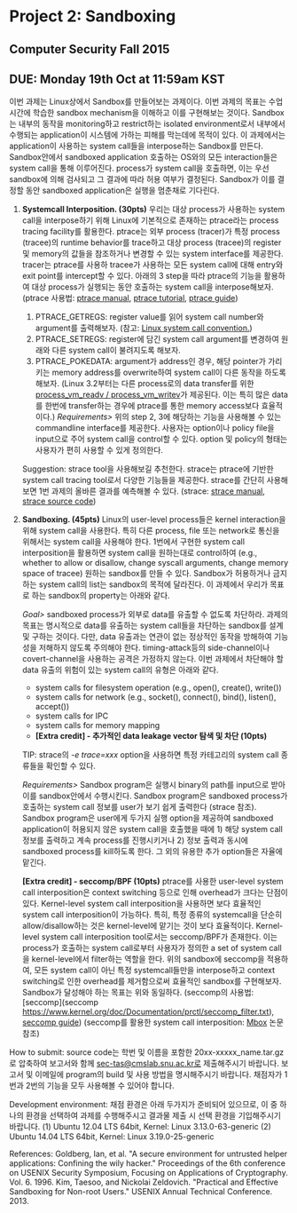 # Project 2: Sandboxing

## Computer Security Fall 2015

## DUE: Monday 19th Oct at 11:59am KST

이번 과제는 Linux상에서 Sandbox를 만들어보는 과제이다. 이번 과제의 목표는 수업 시간에 학습한 sandbox mechanism을 이해하고 이를 구현해보는 것이다. Sandbox는 내부의 동작을 monitoring하고 restrict하는 isolated environment로서 내부에서 수행되는 application이 시스템에 가하는 피해를 막는데에 목적이 있다. 이 과제에서는 application이 사용하는 system call들을 interpose하는 Sandbox를 만든다. Sandbox안에서 sandboxed application 호출하는 OS와의 모든 interaction들은 system call을 통해 이루어진다. process가 system call을 호출하면, 이는 우선 sandbox에 의해 검사되고 그 결과에 따라 허용 여부가 결정된다. Sandbox가 이를 결정할 동안 sandboxed application은 실행을 멈춘채로 기다린다.

1.  **Systemcall Interposition. (30pts)**
    우리는 대상 process가 사용하는 system call을 interpose하기 위해 Linux에 기본적으로 존재하는 ptrace라는 process tracing facility를 활용한다. ptrace는 외부 process (tracer)가 특정 process (tracee)의 runtime behavior를 trace하고 대상 process (tracee)의 register 및 memory의 값들을 참조하거나 변경할 수 있는 system interface를 제공한다. tracer는 ptrace를 사용하 tracee가 사용하는 모든 system call에 대해 entry와 exit point를 intercept할 수 있다. 아래의 3 step을 따라 ptrace의 기능을 활용하여 대상 process가 실행되는 동안 호출하는 system call을 interpose해보자. (ptrace 사용법: [ptrace manual](http://man7.org/linux/man-pages/man2/ptrace.2.html), [ptrace tutorial](http://www.linuxjournal.com/article/6100?page=0,0), [ptrace guide](http://www.howzatt.demon.co.uk/articles/SimplePTrace.html))

    1.  PTRACE_GETREGS: register value를 읽어 system call number와 argument를 출력해보자. (참고: [Linux system call convention.](http://man7.org/linux/man-pages/man2/syscall.2.html))
    2.  PTRACE_SETREGS: register에 담긴 system call argument를 변경하여 원래와 다른 system call이 불려지도록 해보자.
    3.  PTRACE_POKEDATA: argument가 address인 경우, 해당 pointer가 가리키는 memory address를 overwrite하여 system call이 다른 동작을 하도록 해보자. (Linux 3.2부터는 다른 process로의 data transfer를 위한 [process_vm_readv / process_vm_writev](http://man7.org/linux/man-pages/man2/process_vm_readv.2.html)가 제공된다. 이는 특히 많은 data를 한번에 transfer하는 경우에 ptrace를 통한 memory access보다 효율적이다.)
    _Requirements>_
    위의 step 2, 3에 해당하는 기능을 사용해볼 수 있는 commandline interface를 제공한다. 사용자는 option이나 policy file을 input으로 주어 system call을 control할 수 있다. option 및 policy의 형태는 사용자가 편히 사용할 수 있게 정의한다.

    Suggestion: strace tool을 사용해보길 추천한다. strace는 ptrace에 기반한 system call tracing tool로서 다양한 기능들을 제공한다. strace를 간단히 사용해보면 1번 과제의 올바른 결과를 예측해볼 수 있다. (strace: [strace manual](http://man7.org/linux/man-pages/man1/strace.1.html), [strace source code](http://sourceforge.net/projects/strace/))

2.  **Sandboxing. (45pts)**
    Linux의 user-level process들은 kernel interaction을 위해 system call을 사용한다. 특히 다른 process, file 또는 network로 통신을 위해서는 system call을 사용해야 한다. 1번에서 구현한 system call interposition을 활용하면 system call을 원하는대로 control하여 (e.g., whether to allow or disallow, change syscall arguments, change memory space of tracee) 원하는 sandbox를 만들 수 있다. Sandbox가 허용하거나 금지하는 system call의 list는 sandbox의 목적에 달라진다. 이 과제에서 우리가 목표로 하는 sandbox의 property는 아래와 같다.

    _Goal>_ sandboxed process가 외부로 data를 유출할 수 없도록 차단하라.
    과제의 목표는 명시적으로 data를 유출하는 system call들을 차단하는 sandbox를 설계 및 구하는 것이다. 다만, data 유출과는 연관이 없는 정상적인 동작을 방해하여 기능성을 저해하지 않도록 주의해야 한다. timing-attack등의 side-channel이나 covert-channel을 사용하는 공격은 가정하지 않는다. 이번 과제에서 차단해야 할 data 유출의 위험이 있는 system call의 유형은 아래와 같다.
    - system calls for filesystem operation (e.g., open(), create(), write())
    - system calls for network (e.g., socket(), connect(), bind(), listen(), accept())
    - system calls for IPC
    - system calls for memory mapping
    - **[Extra credit] - 추가적인 data leakage vector 탐색 및 차단 (10pts)**

    TIP: strace의 _-e trace=xxx_ option을 사용하면 특정 카테고리의 system call 종류들을 확인할 수 있다.

    _Requirements>_
    Sandbox program은 실행시 binary의 path를 input으로 받아 이를 sandbox안에서 수행시킨다. Sandbox program은 sandboxed process가 호출하는 system call 정보를 user가 보기 쉽게 출력한다 (strace 참조). Sandbox program은 user에게 두가지 실행 option을 제공하여 sandboxed application이 허용되지 않은 system call을 호출했을 때에 1) 해당 system call 정보를 출력하고 계속 process를 진행시키거나 2) 정보 출력과 동시에 sandboxed process를 kill하도록 한다. 그 외의 유용한 추가 option들은 자율에 맡긴다.

    **[Extra credit] - seccomp/BPF (10pts)**
    ptrace를 사용한 user-level system call interposition은 context switching 등으로 인해 overhead가 크다는 단점이 있다. Kernel-level system call interposition을 사용하면 보다 효율적인 system call interposition이 가능하다. 특히, 특정 종류의 systemcall을 단순히 allow/disallow하는 것은 kernel-level에 맡기는 것이 보다 효율적이다.
    Kernel-level system call interposition tool로서는 seccomp/BPF가 존재한다. 이는 process가 호출하는 system call로부터 사용자가 정의한 a set of system call을 kernel-level에서 filter하는 역할을 한다. 위의 sandbox에 seccomp을 적용하여, 모든 system call이 아닌 특정 systemcall들만을 interpose하고 context switching로 인한 overhead를 제거함으로써 효율적인 sandbox를 구현해보자. Sandbox가 달성해야 하는 목표는 위와 동일하다. (seccomp의 사용법: [seccomp](seccomp https://www.kernel.org/doc/Documentation/prctl/seccomp_filter.txt), [seccomp guide](http://events.linuxfoundation.org/sites/events/files/slides/limiting_kernel_attack_surface_with_seccomp-LPC_2015-Kerrisk.pdf)) (seccomp를 활용한 system call interposition: [Mbox](https://people.csail.mit.edu/nickolai/papers/kim-mbox.pdf) 논문 참조)

How to submit:
source code는 학번 및 이름을 포함한 20xx-xxxxx_name.tar.gz 로 압축하여 보고서와 함께 sec-tas@cmslab.snu.ac.kr로 제출해주시기 바랍니다. 보고서 및 이메일에 program의 build 및 사용 방법을 명시해주시기 바랍니다. 채점자가 1번과 2번의 기능을 모두 사용해볼 수 있어야 합니다.

Development environment:
채점 환경은 아래 두가지가 준비되어 있으므로, 이 중 하나의 환경을 선택하여 과제를 수행해주시고 결과물 제출 시 선택 환경을 기입해주시기 바랍니다.
(1) Ubuntu 12.04 LTS 64bit, Kernel: Linux 3.13.0-63-generic
(2) Ubuntu 14.04 LTS 64bit, Kernel: Linux 3.19.0-25-generic

References:
Goldberg, Ian, et al. "A secure environment for untrusted helper applications: Confining the wily hacker." Proceedings of the 6th conference on USENIX Security Symposium, Focusing on Applications of Cryptography. Vol. 6\. 1996.
Kim, Taesoo, and Nickolai Zeldovich. "Practical and Effective Sandboxing for Non-root Users." USENIX Annual Technical Conference. 2013.
